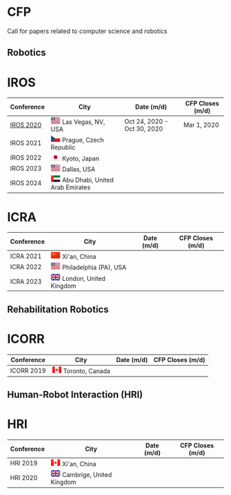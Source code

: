 # CFP
Call for papers related to computer science and robotics

## Robotics
# IROS

Conference                | City                   | Date (m/d)                              | CFP Closes (m/d)
------------------------- | ---------------------- | -------------                           | -------------
[IROS 2020](http://www.iros2020.org/)              | ![US](png/US.png) Las Vegas, NV, USA    | Oct 24, 2020 - Oct 30, 2020             | Mar 1, 2020
IROS 2021                 | ![CZ](png/CZ.png) Prague, Czech Republic | 
IROS 2022                 | ![JP](png/JP.png) Kyoto, Japan           |
IROS 2023                 | ![US](png/US.png) Dallas, USA            |
IROS 2024                 | ![AE](png/AE.png) Abu Dhabi, United Arab Emirates |

# ICRA

Conference                | City                   | Date (m/d)                              | CFP Closes (m/d)
------------------------- | ---------------------- | -------------                           | -------------
ICRA 2021                 | ![CN](png/CN.png) Xi'an, China                      | 
ICRA 2022                 | ![US](png/US.png) Philadelphia (PA), USA            | 
ICRA 2023                 | ![GB](png/GB.png) London, United Kingdom            |

## Rehabilitation Robotics
# ICORR

Conference                | City                   | Date (m/d)                              | CFP Closes (m/d)
------------------------- | ---------------------- | -------------                           | -------------
ICORR 2019                | ![CA](png/CA.png) Toronto, Canada                     | 

## Human-Robot Interaction (HRI)
# HRI

Conference                | City                   | Date (m/d)                              | CFP Closes (m/d)
------------------------- | ---------------------- | -------------                           | -------------
HRI 2019                  | ![CA](png/CA.png) Xi'an, China                                   | 
HRI 2020                  | ![GB](png/GB.png) Cambrige, United Kingdom                                   | 




